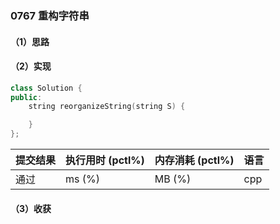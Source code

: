 ### 0767 重构字符串

#### （1）思路

#### （2）实现

```cpp
class Solution {
public:
    string reorganizeString(string S) {

    }
};
```

| 提交结果 | 执行用时 (pctl%) | 内存消耗 (pctl%) | 语言 |
|:---------|:-----------------|:-----------------|:-----|
| 通过     |  ms (%)   |  MB (%)  | cpp  |

#### （3）收获
